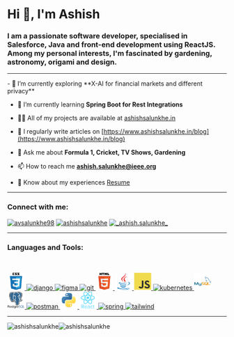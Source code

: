 <h1 align="left">Hi 👋, I'm Ashish</h1>
<h3 align="left">I am a passionate software developer, specialised in Salesforce, Java and front-end development using ReactJS. Among my personal interests, I'm fascinated by gardening, astronomy, origami and design.</h3>
<hr/>
- 🔭 I’m currently exploring **X-AI for financial markets and different privacy**

- 🌱 I’m currently learning **Spring Boot for Rest Integrations**

- 👨‍💻 All of my projects are available at [ashishsalunkhe.in](ashishsalunkhe.in)

- 📝 I regularly write articles on [https://www.ashishsalunkhe.in/blog](https://www.ashishsalunkhe.in/blog)

- 💬 Ask me about **Formula 1, Cricket, TV Shows, Gardening**

- 📫 How to reach me **ashish.salunkhe@ieee.org**

- 📄 Know about my experiences [Resume](https://www.dropbox.com/s/ux6tj85po1dyp4w/AshishSalunkhe_Resume.pdf?dl=0)
<hr/>
<h3 align="left">Connect with me:</h3>
<p align="left">
<a href="https://twitter.com/avsalunkhe98" target="blank"><img align="center" src="https://raw.githubusercontent.com/rahuldkjain/github-profile-readme-generator/master/src/images/icons/Social/twitter.svg" alt="avsalunkhe98" height="30" width="40" style="background-color: white"/></a>
<a href="https://linkedin.com/in/ashishsalunkhe" target="blank"><img align="center" src="https://raw.githubusercontent.com/rahuldkjain/github-profile-readme-generator/master/src/images/icons/Social/linked-in-alt.svg" alt="ashishsalunkhe" height="30" width="40" style="background-color: white"/></a>
<a href="https://instagram.com/_ashish.salunkhe_" target="blank"><img align="center" src="https://raw.githubusercontent.com/rahuldkjain/github-profile-readme-generator/master/src/images/icons/Social/instagram.svg" alt="_ashish.salunkhe_" height="30" width="40" style="background-color: white" /></a>
</p>
<hr/>
<h3 align="left">Languages and Tools:</h3>
<br/>
<p align="left"> <a href="https://www.w3schools.com/css/" target="_blank" rel="noreferrer"> <img src="https://raw.githubusercontent.com/devicons/devicon/master/icons/css3/css3-original-wordmark.svg" alt="css3" width="40" height="40"/> </a> <a href="https://www.djangoproject.com/" target="_blank" rel="noreferrer"> <img src="https://cdn.worldvectorlogo.com/logos/django.svg" alt="django" width="40" height="40"/> </a> <a href="https://www.figma.com/" target="_blank" rel="noreferrer"> <img src="https://www.vectorlogo.zone/logos/figma/figma-icon.svg" alt="figma" width="40" height="40"/> </a> <a href="https://git-scm.com/" target="_blank" rel="noreferrer"> <img src="https://www.vectorlogo.zone/logos/git-scm/git-scm-icon.svg" alt="git" width="40" height="40"/> </a> <a href="https://www.w3.org/html/" target="_blank" rel="noreferrer"> <img src="https://raw.githubusercontent.com/devicons/devicon/master/icons/html5/html5-original-wordmark.svg" alt="html5" width="40" height="40"/> </a> <a href="https://www.java.com" target="_blank" rel="noreferrer"> <img src="https://raw.githubusercontent.com/devicons/devicon/master/icons/java/java-original.svg" alt="java" width="40" height="40"/> </a> <a href="https://developer.mozilla.org/en-US/docs/Web/JavaScript" target="_blank" rel="noreferrer"> <img src="https://raw.githubusercontent.com/devicons/devicon/master/icons/javascript/javascript-original.svg" alt="javascript" width="40" height="40"/> </a> <a href="https://kubernetes.io" target="_blank" rel="noreferrer"> <img src="https://www.vectorlogo.zone/logos/kubernetes/kubernetes-icon.svg" alt="kubernetes" width="40" height="40"/> </a> <a href="https://www.mysql.com/" target="_blank" rel="noreferrer"> <img src="https://raw.githubusercontent.com/devicons/devicon/master/icons/mysql/mysql-original-wordmark.svg" alt="mysql" width="40" height="40"/> </a> <a href="https://www.postgresql.org" target="_blank" rel="noreferrer"> <img src="https://raw.githubusercontent.com/devicons/devicon/master/icons/postgresql/postgresql-original-wordmark.svg" alt="postgresql" width="40" height="40"/> </a> <a href="https://postman.com" target="_blank" rel="noreferrer"> <img src="https://www.vectorlogo.zone/logos/getpostman/getpostman-icon.svg" alt="postman" width="40" height="40"/> </a> <a href="https://www.python.org" target="_blank" rel="noreferrer"> <img src="https://raw.githubusercontent.com/devicons/devicon/master/icons/python/python-original.svg" alt="python" width="40" height="40"/> </a> <a href="https://reactjs.org/" target="_blank" rel="noreferrer"> <img src="https://raw.githubusercontent.com/devicons/devicon/master/icons/react/react-original-wordmark.svg" alt="react" width="40" height="40"/> </a> <a href="https://spring.io/" target="_blank" rel="noreferrer"> <img src="https://www.vectorlogo.zone/logos/springio/springio-icon.svg" alt="spring" width="40" height="40"/> </a> <a href="https://tailwindcss.com/" target="_blank" rel="noreferrer"> <img src="https://www.vectorlogo.zone/logos/tailwindcss/tailwindcss-icon.svg" alt="tailwind" width="40" height="40"/> </a> </p>
<hr/>
<p><img align="left" src="https://github-readme-stats.vercel.app/api/top-langs?username=ashishsalunkhe&show_icons=true&locale=en&layout=compact" alt="ashishsalunkhe" /></p>

<p>&nbsp;<img align="left" src="https://github-readme-stats.vercel.app/api?username=ashishsalunkhe&show_icons=true&locale=en" alt="ashishsalunkhe" /></p>
